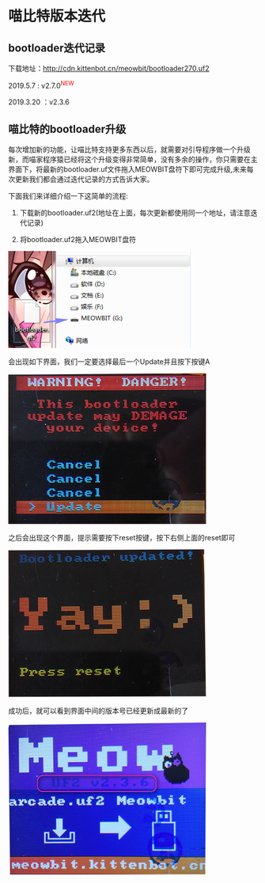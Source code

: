 # 喵比特版本迭代

## bootloader迭代记录

下载地址：http://cdn.kittenbot.cn/meowbit/bootloader270.uf2

2019.5.7 : v2.7.0<sup style="color:red" class="animated infinite flash">NEW</sup> 

2019.3.20 ：v2.3.6



## 喵比特的bootloader升级

每次增加新的功能，让喵比特支持更多东西以后，就需要对引导程序做一个升级新，而喵家程序猿已经将这个升级变得非常简单，没有多余的操作，你只需要在主界面下，将最新的bootloader.uf文件拖入MEOWBIT盘符下即可完成升级,未来每次更新我们都会通过迭代记录的方式告诉大家。

下面我们来详细介绍一下这简单的流程:

1. 下载新的bootloader.uf2(地址在上面，每次更新都使用同一个地址，请注意迭代记录)
 
2. 将bootloader.uf2拖入MEOWBIT盘符  

![](image/blup01.png)  

会出现如下界面，我们一定要选择最后一个Update并且按下按键A

![](image/blup02.png)  

之后会出现这个界面，提示需要按下reset按键，按下右侧上面的reset即可

![](image/blup04.png)   

成功后，就可以看到界面中间的版本号已经更新成最新的了

![](image/blup03.png)  

